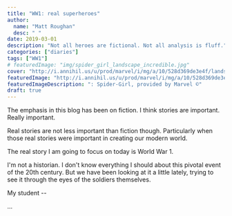 ```yaml
---
title: "WW1: real superheroes"
author:
  name: "Matt Roughan"
  desc: " "
date: 2019-03-01
description: "Not all heroes are fictional. Not all analysis is fluff."
categories: ["diaries"]
tags: ["WW1"]
# featuredImage: "img/spider_girl_landscape_incredible.jpg" 
cover: "http://i.annihil.us/u/prod/marvel/i/mg/a/10/528d369de3e4f/landscape_incredible.jpg" 
featuredImage: "http://i.annihil.us/u/prod/marvel/i/mg/a/10/528d369de3e4f/landscape_incredible.jpg" 
featuredImageDescription: ": Spider-Girl, provided by Marvel ©"
draft: true
---
```


The emphasis in this blog has been on fiction. I think stories are
important. Really important.

Real stories are not less important than fiction though. Particularly
when those real stories were important in creating our modern world.

The real story I am going to focus on today is World War 1. 

I'm not a historian. I don't know everything I should about this
pivotal event of the 20th century. But we have been looking at it a
little lately, trying to see it through the eyes of the soldiers
themselves. 

My student -- 

...


